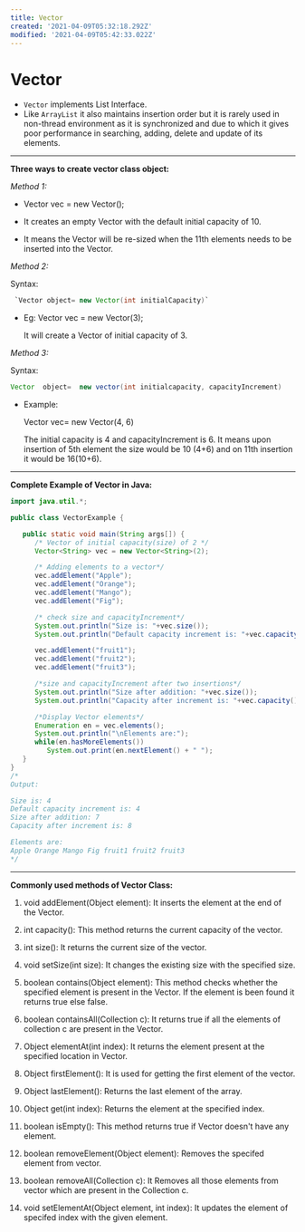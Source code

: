 ```yaml
---
title: Vector
created: '2021-04-09T05:32:18.292Z'
modified: '2021-04-09T05:42:33.022Z'
---
```


# Vector

- `Vector` implements List Interface. 
- Like `ArrayList` it also maintains insertion order but it is rarely used in non-thread environment as it is synchronized and due to which it gives poor performance in searching, adding, delete and update of its elements.
---
**Three ways to create vector class object:**

*Method 1:*

- Vector vec =  new  Vector();

- It creates an empty Vector with the default initial capacity of 10. 
- It means the Vector will be re-sized when the 11th elements needs to be inserted into the Vector. 

*Method 2:*

Syntax:
```java
 `Vector object= new Vector(int initialCapacity)`
``` 
- Eg:
    Vector vec =  new  Vector(3);

    It will create a Vector of initial capacity of 3.


*Method 3:*

Syntax:
```java 
Vector  object=  new vector(int initialcapacity, capacityIncrement)
```

- Example:

    Vector vec=  new  Vector(4,  6)

   The initial capacity is 4 and capacityIncrement is 6.
   It means upon insertion of 5th element the size would be 10 (4+6) and on 11th insertion it would be 16(10+6).
---

**Complete Example of Vector in Java:**

```java
import java.util.*;

public class VectorExample {

   public static void main(String args[]) {
      /* Vector of initial capacity(size) of 2 */
      Vector<String> vec = new Vector<String>(2);

      /* Adding elements to a vector*/
      vec.addElement("Apple");
      vec.addElement("Orange");
      vec.addElement("Mango");
      vec.addElement("Fig");

      /* check size and capacityIncrement*/
      System.out.println("Size is: "+vec.size());
      System.out.println("Default capacity increment is: "+vec.capacity());

      vec.addElement("fruit1");
      vec.addElement("fruit2");
      vec.addElement("fruit3");

      /*size and capacityIncrement after two insertions*/
      System.out.println("Size after addition: "+vec.size());
      System.out.println("Capacity after increment is: "+vec.capacity());

      /*Display Vector elements*/
      Enumeration en = vec.elements();
      System.out.println("\nElements are:");
      while(en.hasMoreElements())
         System.out.print(en.nextElement() + " ");
   }
}
/*
Output:

Size is: 4
Default capacity increment is: 4
Size after addition: 7
Capacity after increment is: 8

Elements are:
Apple Orange Mango Fig fruit1 fruit2 fruit3
*/
```
---
**Commonly used methods of Vector Class:**


1.  void addElement(Object element): It inserts the element at the end of the Vector.

2.  int capacity(): This method returns the current capacity of the vector.

3.  int size(): It returns the current size of the vector.

4.  void setSize(int size): It changes the existing size with the specified size.

5.  boolean contains(Object element): This method checks whether the specified element is present in the Vector. If the element is been found it returns true else false.

6.  boolean containsAll(Collection c): It returns true if all the elements of collection c are present in the Vector.

7.  Object elementAt(int index): It returns the element present at the specified location in Vector.

8.  Object firstElement(): It is used for getting the first element of the vector.

9.  Object lastElement(): Returns the last element of the array.

10. Object get(int index): Returns the element at the specified index.

11. boolean isEmpty(): This method returns true if Vector doesn't have any element.

12. boolean removeElement(Object element): Removes the specifed element from vector.

13. boolean removeAll(Collection c): It Removes all those elements from vector which are present in the Collection c.

14. void setElementAt(Object element, int index): It updates the element of specifed index with the given element.
